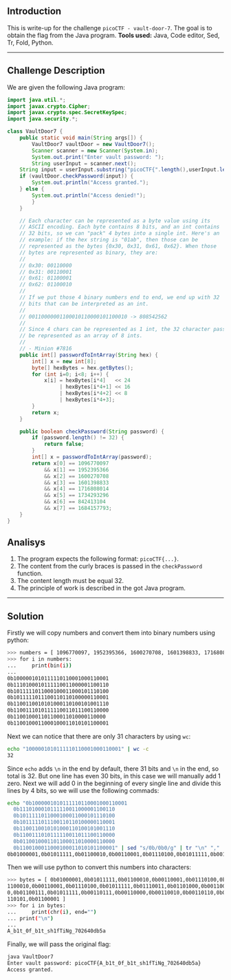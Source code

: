 ## Introduction

This is write-up for the challenge `picoCTF - vault-door-7`.
The goal is to obtain the flag from the Java program.
**Tools used:** Java, Code editor, Sed, Tr, Fold, Python.

---

## Challenge Description

We are given the following Java program:
``` Java
import java.util.*;
import javax.crypto.Cipher;
import javax.crypto.spec.SecretKeySpec;
import java.security.*;

class VaultDoor7 {
    public static void main(String args[]) {
        VaultDoor7 vaultDoor = new VaultDoor7();
        Scanner scanner = new Scanner(System.in);
        System.out.print("Enter vault password: ");
        String userInput = scanner.next();
	String input = userInput.substring("picoCTF{".length(),userInput.length()-1);
	if (vaultDoor.checkPassword(input)) {
	    System.out.println("Access granted.");
	} else {
	    System.out.println("Access denied!");
        }
    }

    // Each character can be represented as a byte value using its
    // ASCII encoding. Each byte contains 8 bits, and an int contains
    // 32 bits, so we can "pack" 4 bytes into a single int. Here's an
    // example: if the hex string is "01ab", then those can be
    // represented as the bytes {0x30, 0x31, 0x61, 0x62}. When those
    // bytes are represented as binary, they are:
    //
    // 0x30: 00110000
    // 0x31: 00110001
    // 0x61: 01100001
    // 0x62: 01100010
    //
    // If we put those 4 binary numbers end to end, we end up with 32
    // bits that can be interpreted as an int.
    //
    // 00110000001100010110000101100010 -> 808542562
    //
    // Since 4 chars can be represented as 1 int, the 32 character password can
    // be represented as an array of 8 ints.
    //
    // - Minion #7816
    public int[] passwordToIntArray(String hex) {
        int[] x = new int[8];
        byte[] hexBytes = hex.getBytes();
        for (int i=0; i<8; i++) {
            x[i] = hexBytes[i*4]   << 24
                 | hexBytes[i*4+1] << 16
                 | hexBytes[i*4+2] << 8
                 | hexBytes[i*4+3];
        }
        return x;
    }

    public boolean checkPassword(String password) {
        if (password.length() != 32) {
            return false;
        }
        int[] x = passwordToIntArray(password);
        return x[0] == 1096770097
            && x[1] == 1952395366
            && x[2] == 1600270708
            && x[3] == 1601398833
            && x[4] == 1716808014
            && x[5] == 1734293296
            && x[6] == 842413104
            && x[7] == 1684157793;
    }
}
```
## Analisys
1. The program expects the following format: `picoCTF{...}`.
2. The content from the curly braces is passed in the `checkPassword` function.
3. The content length must be equal 32.
4. The principle of work is described in the got Java program.

---

## Solution

Firstly we will copy numbers and convert them into binary numbers using python:
``` bash
>>> numbers = [ 1096770097, 1952395366, 1600270708, 1601398833, 1716808014, 1734293296, 842413104, 1684157793 ]
>>> for i in numbers:
...     print(bin(i))
...
0b1000001010111110110001000110001
0b1110100010111110011000001100110
0b1011111011000100011000101110100
0b1011111011100110110100000110001
0b1100110010101000110100101001110
0b1100111010111110011011100110000
0b110010001101100011010000110000
0b1100100011000100011010101100001
```

Next we can notice that there are only 31 characters by using `wc`:
``` bash
echo "1000001010111110110001000110001" | wc -c
32
```

Since `echo` adds `\n` in the end by default, there 31 bits and `\n` in the end, so total is 32. 
But one line has even 30 bits, in this case we will manually add 1 zero.
Next we will add 0 in the beginning of every single line and divide this lines by 4 bits, so we will use the following commads:
``` bash
echo "0b1000001010111110110001000110001
  0b1110100010111110011000001100110
  0b1011111011000100011000101110100
  0b1011111011100110110100000110001
  0b1100110010101000110100101001110
  0b1100111010111110011011100110000
  0b0110010001101100011010000110000
  0b1100100011000100011010101100001" | sed "s/0b/0b0/g" | tr "\n" "," | sed "s/0b//g" | sed "s/,//g" | fold -w 8 | tr "\n" "," | sed "s/^/0b/g" | sed "s/,/,0b/g"
0b01000001,0b01011111,0b01100010,0b00110001,0b01110100,0b01011111,0b00110000,0b01100110,0b01011111,0b01100010,0b00110001,0b01110100,0b01011111,0b01110011,0b01101000,0b00110001,0b01100110,0b01010100,0b01101001,0b01001110,0b01100111,0b01011111,0b00110111,0b00110000,0b00110010,0b00110110,0b00110100,0b00110000,0b01100100,0b01100010,0b00110101,0b01100001
```

Then we will use python to convert this numbers into characters:
``` bash
>>> bytes = [ 0b01000001,0b01011111,0b01100010,0b00110001,0b01110100,0b01011111,0b00110000,0b01100110,0b01011111,0b0\
1100010,0b00110001,0b01110100,0b01011111,0b01110011,0b01101000,0b00110001,0b01100110,0b01010100,0b01101001,0b0100111\
0,0b01100111,0b01011111,0b00110111,0b00110000,0b00110010,0b00110110,0b00110100,0b00110000,0b01100100,0b01100010,0b00\
110101,0b01100001 ]
>>> for i in bytes:
...     print(chr(i), end="")
... print("\n")
...
A_b1t_0f_b1t_sh1fTiNg_702640db5a
```

Finally, we will pass the original flag:
``` bash
java VaultDoor7
Enter vault password: picoCTF{A_b1t_0f_b1t_sh1fTiNg_702640db5a}
Access granted.
```
